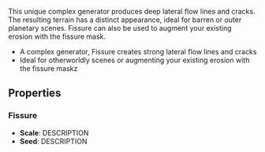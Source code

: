 This unique complex generator produces deep lateral flow lines and cracks. The resulting terrain has a distinct appearance, ideal for barren or outer planetary scenes.  Fissure can also be used to augment your existing erosion with the fissure mask.

- A complex generator, Fissure creates strong lateral flow lines and cracks
- Ideal for otherworldly scenes or augmenting your existing erosion with the fissure maskz

## Properties

### Fissure 
- **Scale**: DESCRIPTION
- **Seed**: DESCRIPTION



